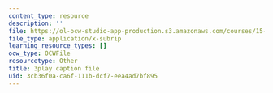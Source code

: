 ```yaml
---
content_type: resource
description: ''
file: https://ol-ocw-studio-app-production.s3.amazonaws.com/courses/15-s21-nuts-and-bolts-of-business-plans-january-iap-2014/3cb36f0aca6f111bdcf7eea4ad7bf895_sfYD3LX-Rgw.srt
file_type: application/x-subrip
learning_resource_types: []
ocw_type: OCWFile
resourcetype: Other
title: 3play caption file
uid: 3cb36f0a-ca6f-111b-dcf7-eea4ad7bf895
---
```

